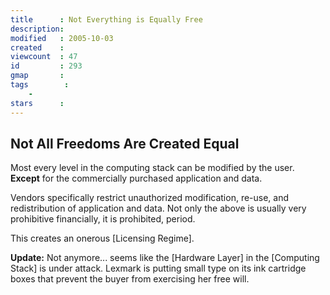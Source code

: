 ```yaml
---
title      : Not Everything is Equally Free
description: 
modified   : 2005-10-03
created    : 
viewcount  : 47
id         : 293
gmap       : 
tags        :
    - 
stars      : 
---
```


## Not All Freedoms Are Created Equal



Most every level in the computing stack can be modified by the user. **Except** for the commercially purchased application and data.



Vendors specifically restrict unauthorized modification, re-use, and redistribution of application and data. Not only the above is usually very prohibitive financially, it is prohibited, period.



This creates an onerous [Licensing Regime].



**Update:** Not anymore... seems like the [Hardware Layer] in the [Computing Stack] is under attack. Lexmark is putting small type on its ink cartridge boxes that prevent the buyer from exercising her free will.

